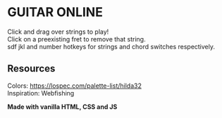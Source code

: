 # GUITAR ONLINE
Click and drag over strings to play!  
Click on a preexisting fret to remove that string.  
sdf jkl and number hotkeys for strings and chord switches respectively.  

## Resources
Colors: https://lospec.com/palette-list/hilda32  
Inspiration: Webfishing    

**Made with vanilla HTML, CSS and JS**
